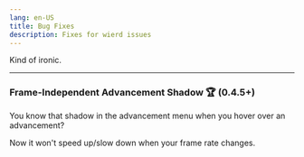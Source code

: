 ```yaml
---
lang: en-US
title: Bug Fixes
description: Fixes for wierd issues
---
```


Kind of ironic.

***
### Frame-Independent Advancement Shadow 🏆 (0.4.5+)
You know that shadow in the advancement menu when you hover over an advancement?

Now it won't speed up/slow down when your frame rate changes.


